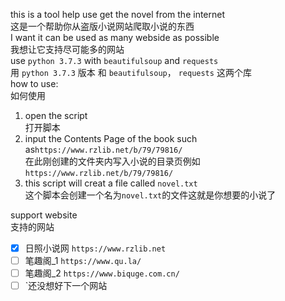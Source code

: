 this is a tool help use get the novel from the internet  
这是一个帮助你从盗版小说网站爬取小说的东西  
I want it can be used as many webside as possible  
我想让它支持尽可能多的网站  
use `python 3.7.3` with `beautifulsoup` and `requests`  
用 `python 3.7.3` 版本  和 `beautifulsoup`， `requests` 这两个库  
how to use:  
如何使用  
1. open the script  
  打开脚本  
2. input the Contents Page of the book such as`https://www.rzlib.net/b/79/79816/`  
  在此刚创建的文件夹内写入小说的目录页例如`https://www.rzlib.net/b/79/79816/`  
3. this script will creat a file called `novel.txt`  
  这个脚本会创建一个名为`novel.txt`的文件这就是你想要的小说了
  

 support website   
 支持的网站
- [x] 日照小说网 `https://www.rzlib.net`
- [ ] 笔趣阁_1 `https://www.qu.la/`
- [ ] 笔趣阁_2 `https://www.biquge.com.cn/`
- [ ] `还没想好下一个网站
